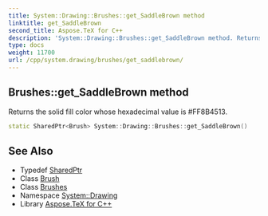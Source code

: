 ```yaml
---
title: System::Drawing::Brushes::get_SaddleBrown method
linktitle: get_SaddleBrown
second_title: Aspose.TeX for C++
description: 'System::Drawing::Brushes::get_SaddleBrown method. Returns the solid fill color whose hexadecimal value is #FF8B4513 in C++.'
type: docs
weight: 11700
url: /cpp/system.drawing/brushes/get_saddlebrown/
---
```

## Brushes::get_SaddleBrown method


Returns the solid fill color whose hexadecimal value is #FF8B4513.

```cpp
static SharedPtr<Brush> System::Drawing::Brushes::get_SaddleBrown()
```

## See Also

* Typedef [SharedPtr](../../../system/sharedptr/)
* Class [Brush](../../brush/)
* Class [Brushes](../)
* Namespace [System::Drawing](../../)
* Library [Aspose.TeX for C++](../../../)
